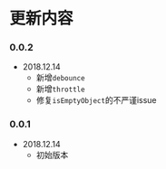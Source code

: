 # 更新内容

### 0.0.2
- 2018.12.14
  - 新增`debounce`
  - 新增`throttle`
  - 修复`isEmptyObject`的不严谨issue

### 0.0.1
- 2018.12.14
  - 初始版本
